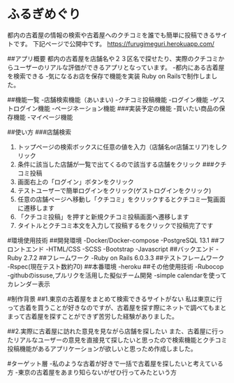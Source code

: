 # ふるぎめぐり
都内の古着屋の情報の検索や古着屋へのクチコミを誰でも簡単に投稿できるサイトです。
下記ページで公開中です。
https://furugimeguri.herokuapp.com/

##アプリ概要
都内の古着屋を店舗名や２３区名で探せたり、実際のクチコミからユーザーのリアルな評価ができるアプリとなっています。
-都内にある古着屋を検索できる
-気になるお店を保存で機能を実装
Ruby on Railsで制作しました。

##機能一覧
-店舗検索機能（あいまい)
-クチコミ投稿機能
-ログイン機能
-ゲストログイン機能
-ページネーション機能
###実装予定の機能
-買いたい商品の保存機能
-マイページ機能

##使い方
###店舗検索
1. トップページの検索ボックスに任意の値を入力（店舗名or店舗エリア)をしクリック
2. 条件に該当した店舗が一覧で出てくるので該当する店舗をクリック
###クチコミ投稿
1. 画面右上の「ログイン」ボタンをクリック
2. テストユーザーで簡単ログインをクリック(ゲストログインをクリック)
3. 任意の店舗ページへ移動し「クチコミ」をクリックするとクチコミ一覧画面に遷移します
4. 「クチコミ投稿」を押すと新規クチコミ投稿画面へ遷移します
5. タイトルとクチコミ本文を入力して投稿するをクリックで投稿完了です

#環境使用技術
##開発環境
-Docker/Docker-compose
-PostgreSQL 13.1
##フロントエンド
-HTML/CSS
-SCSS
-Bootstrap
-Javascript
##バックエンド
-Ruby 2.7.2
##フレームワーク
-Ruby on Rails 6.0.3.3
##テストフレームワーク
-Rspec(現在テスト数約70)
##本番環境
-heroku
##その他使用技術
-Rubocop
-githubのissuse,プルリクを活用した擬似チーム開発
-simple calendarを使ってカレンダー表示

#制作背景
##1.東京の古着屋をまとめて検索できるサイトがない
私は東京に行って古着を買うことが好きなのですが、古着屋を探す際にネットで調べてもまとまって古着屋を探すことができず苦労した経験がありました。

##2.実際に古着屋に訪れた意見を見ながら店舗を探したい
また、古着屋に行ったリアルなユーザーの意見を直接見て探したいと思ったので検索機能とクチコミ投稿機能があるアプリケーションが欲しいと思っため作成しました。

#ターゲット層
-私のような古着が好きで一括で古着屋を探したいと考えている方
-東京の古着屋をあまり知らないがぜひ行ってみたという方
